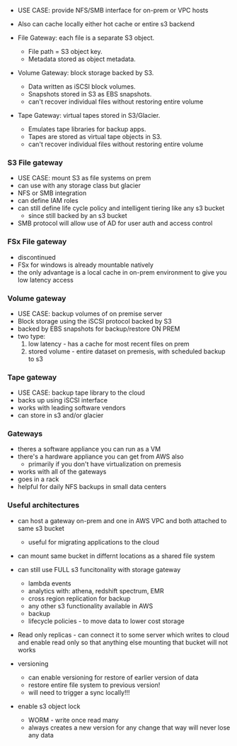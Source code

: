 
* USE CASE: provide NFS/SMB interface for on-prem or VPC hosts
* Also can cache locally either hot cache or entire s3 backend


* File Gateway: each file is a separate S3 object.
  * File path = S3 object key.
  * Metadata stored as object metadata.

* Volume Gateway: block storage backed by S3.
  * Data written as iSCSI block volumes.
  * Snapshots stored in S3 as EBS snapshots.
  * can't recover individual files without restoring entire volume

* Tape Gateway: virtual tapes stored in S3/Glacier.
  * Emulates tape libraries for backup apps.
  * Tapes are stored as virtual tape objects in S3.
  * can't recover individual files without restoring entire volume



### S3 File gateway
* USE CASE: mount S3 as file systems on prem
* can use with any storage class but glacier
* NFS or SMB integration
* can define IAM roles 
* can still define life cycle policy and intelligent tiering like any s3 bucket 
    * since still backed by an s3 bucket
* SMB protocol will allow use of AD for user auth and access control


### FSx File gateway
* discontinued 
* FSx for windows is already mountable natively
* the only advantage is a local cache in on-prem environment to give you low latency access


### Volume gateway
* USE CASE: backup volumes of on premise server
* Block storage using the iSCSI protocol backed by S3
* backed by EBS snapshots for backup/restore ON PREM
* two type:
    1. low latency - has a cache for most recent files on prem
    2. stored volume - entire dataset on premesis, with scheduled backup to s3



### Tape gateway
* USE CASE: backup tape library to the cloud
* backs up using iSCSI interface
* works with leading software vendors
* can store in s3 and/or glacier


### Gateways
* theres a software appliance you can run as a VM
* there's a hardware appliance you can get from AWS also
    * primarily if you don't have virtualization on premesis
* works with all of the gateways
* goes in a rack
* helpful for daily NFS backups in small data centers



### Useful architectures
* can host a gateway on-prem and one in AWS VPC and both attached to same s3 bucket
    * useful for migrating applications to the cloud

* can mount same bucket in differnt locations as a shared file system

* can still use FULL s3 funcitonality with storage gateway   
    * lambda events
    * analytics with: athena, redshift spectrum, EMR
    * cross region replication for backup
    * any other s3 functionality available in AWS
    * backup 
    * lifecycle policies - to move data to lower cost storage

* Read only replicas - can connect it to some server which writes to cloud and enable read only so that anything else mounting that bucket will not works

* versioning
    * can enable versioning for restore of earlier version of data
    * restore entire file system to previous version!
    * will need to trigger a sync locally!!!

* enable s3 object lock
    * WORM - write once read many
    * always creates a new version for any change that way will never lose any data